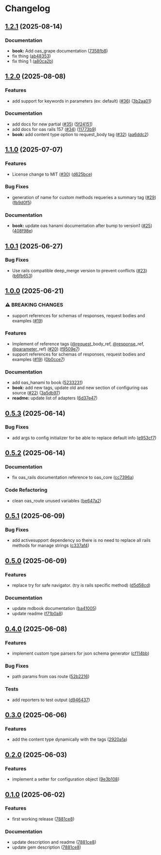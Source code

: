 # Changelog

## [1.2.1](https://github.com/a-chacon/oas_core/compare/oas_core/v1.2.0...oas_core/v1.2.1) (2025-08-14)


### Documentation

* **book:** Add oas_grape documentation ([7358fb8](https://github.com/a-chacon/oas_core/commit/7358fb82a01c546f01181b15b0995993351ed894))
* fix thing ([ab48353](https://github.com/a-chacon/oas_core/commit/ab483530f80bdf01ea18206617a642c258f3d4dc))
* fix thing 1 ([a80ca2b](https://github.com/a-chacon/oas_core/commit/a80ca2b8c4226cfb35866ebcd43478ccac0d9b61))

## [1.2.0](https://github.com/a-chacon/oas_core/compare/oas_core/v1.1.0...oas_core/v1.2.0) (2025-08-08)


### Features

* add support for keywords in parameters (ex: default) ([#36](https://github.com/a-chacon/oas_core/issues/36)) ([3b2aa01](https://github.com/a-chacon/oas_core/commit/3b2aa01e3bd8ff65e676b8459b51622b3429e6c1))


### Documentation

* add docs for new partial ([#35](https://github.com/a-chacon/oas_core/issues/35)) ([5f24151](https://github.com/a-chacon/oas_core/commit/5f241517d8555078e4908dd0c833f37a6b65e9b6))
* add docs for oas rails 157 ([#34](https://github.com/a-chacon/oas_core/issues/34)) ([11773b9](https://github.com/a-chacon/oas_core/commit/11773b9f4b805204dacb7ac213d9f39080118ffb))
* **book:** add content type option to request_body tag ([#32](https://github.com/a-chacon/oas_core/issues/32)) ([aa6ddc2](https://github.com/a-chacon/oas_core/commit/aa6ddc2b420f39f7c0d7f4635b6204ff7c7f33ce))

## [1.1.0](https://github.com/a-chacon/oas_core/compare/oas_core/v1.0.1...oas_core/v1.1.0) (2025-07-07)


### Features

* License change to MIT ([#30](https://github.com/a-chacon/oas_core/issues/30)) ([d625bce](https://github.com/a-chacon/oas_core/commit/d625bce2864d87c576b934d7ec4da0ee90950fbf))


### Bug Fixes

* generation of name for custom methods requeries a summary tag ([#29](https://github.com/a-chacon/oas_core/issues/29)) ([fb9d0f5](https://github.com/a-chacon/oas_core/commit/fb9d0f563276052aea74e56d291e16fc4d04f5fb))


### Documentation

* **book:** update oas hanami documentation after bump to version1 ([#25](https://github.com/a-chacon/oas_core/issues/25)) ([408f98e](https://github.com/a-chacon/oas_core/commit/408f98eaf3230d37a3bcd926e193136e0bba8cb6))

## [1.0.1](https://github.com/a-chacon/oas_core/compare/oas_core/v1.0.0...oas_core/v1.0.1) (2025-06-27)


### Bug Fixes

* Use rails compatible deep_merge version to prevent conflicts ([#23](https://github.com/a-chacon/oas_core/issues/23)) ([b6fb653](https://github.com/a-chacon/oas_core/commit/b6fb653dadc9d3769b7ba7e3aad373902f4d4ecf))

## [1.0.0](https://github.com/a-chacon/oas_core/compare/oas_core/v0.5.3...oas_core/v1.0.0) (2025-06-21)


### ⚠ BREAKING CHANGES

* support references for schemas of responses, request bodies and examples ([#19](https://github.com/a-chacon/oas_core/issues/19))

### Features

* Implement of reference tags ([@request](https://github.com/request)_body_ref, [@response](https://github.com/response)_ref, [@parameter](https://github.com/parameter)_ref) ([#20](https://github.com/a-chacon/oas_core/issues/20)) ([f9509e7](https://github.com/a-chacon/oas_core/commit/f9509e7f45bce2634cba81bdc8f759afdc4975ac))
* support references for schemas of responses, request bodies and examples ([#19](https://github.com/a-chacon/oas_core/issues/19)) ([0b0cce7](https://github.com/a-chacon/oas_core/commit/0b0cce75abc142cb6cd529bca52517767177fa57))


### Documentation

* add oas_hanami to book ([5233231](https://github.com/a-chacon/oas_core/commit/52332312775654b3da972e6a785c361d980b1f5e))
* **book:** add new tags, update old and new section of configuring oas source ([#22](https://github.com/a-chacon/oas_core/issues/22)) ([3a5db97](https://github.com/a-chacon/oas_core/commit/3a5db9786e1dfed9cae85583b2c9dc3cccfe34d4))
* **readme:** update list of adapters ([6d37e47](https://github.com/a-chacon/oas_core/commit/6d37e4748ece2e36cb4574d398a117c08635ceef))

## [0.5.3](https://github.com/a-chacon/oas_core/compare/oas_core/v0.5.2...oas_core/v0.5.3) (2025-06-14)


### Bug Fixes

* add args to config initializer for be able to replace default info ([e953cf7](https://github.com/a-chacon/oas_core/commit/e953cf7b75e216e87811f42144ae1b042c17c4db))

## [0.5.2](https://github.com/a-chacon/oas_core/compare/oas_core/v0.5.1...oas_core/v0.5.2) (2025-06-14)


### Documentation

* fix oas_rails documentation reference to oas_core ([cc7396a](https://github.com/a-chacon/oas_core/commit/cc7396a25c34a49d3b7d6560ee0386633cbd0642))


### Code Refactoring

* clean oas_route unused variables ([be647a2](https://github.com/a-chacon/oas_core/commit/be647a20a383a0fabdd7c1622d8c472e44f93b51))

## [0.5.1](https://github.com/a-chacon/oas_core/compare/oas_core/v0.5.0...oas_core/v0.5.1) (2025-06-09)


### Bug Fixes

* add activesupport dependency so there is no need to replace all rails methods for manage strings ([c337af4](https://github.com/a-chacon/oas_core/commit/c337af403f9c3b8e658324f3b2f08abc816b75c7))

## [0.5.0](https://github.com/a-chacon/oas_core/compare/oas_core/v0.4.0...oas_core/v0.5.0) (2025-06-09)


### Features

* replace try for safe navigator. (try is rails specific method) ([d5d58cd](https://github.com/a-chacon/oas_core/commit/d5d58cddd018455471b0de83a165e990a5ed7154))


### Documentation

* update mdbook documentation ([ba41005](https://github.com/a-chacon/oas_core/commit/ba41005b257e5d3456b37ed8dfdb43cbfc77b179))
* update readme ([f71b0a8](https://github.com/a-chacon/oas_core/commit/f71b0a885590c9216cd666ccd31236686d9d8f35))

## [0.4.0](https://github.com/a-chacon/oas_core/compare/oas_core/v0.3.0...oas_core/v0.4.0) (2025-06-08)


### Features

* implement custom type parsers for json schema generator ([cf114bb](https://github.com/a-chacon/oas_core/commit/cf114bb0d009c78533287445225f06e6139a929d))


### Bug Fixes

* path params from oas route ([52b2216](https://github.com/a-chacon/oas_core/commit/52b2216b7f6a79a873b24efeafc502b94290b265))


### Tests

* add reporters to test output ([d946437](https://github.com/a-chacon/oas_core/commit/d946437190751b50936b955cbf16a6d80df6d264))

## [0.3.0](https://github.com/a-chacon/oas_core/compare/oas_core/v0.2.0...oas_core/v0.3.0) (2025-06-06)


### Features

* add the content type dynamically with the tags ([2920a1a](https://github.com/a-chacon/oas_core/commit/2920a1ad468d800993e7fceb66f0bf760ac85a37))

## [0.2.0](https://github.com/a-chacon/oas_core/compare/oas_core/v0.1.0...oas_core/v0.2.0) (2025-06-03)


### Features

* implement a setter for configuration object ([9e3b108](https://github.com/a-chacon/oas_core/commit/9e3b108d04ae573f150daed081ebb0c2b65f396f))

## [0.1.0](https://github.com/a-chacon/oas_core/compare/oas_core-v0.0.1...oas_core/v0.1.0) (2025-06-02)


### Features

* first working release ([7881ce8](https://github.com/a-chacon/oas_core/commit/7881ce848134763b262941b944bf9d904fa46c89))


### Documentation

* update description and readme ([7881ce8](https://github.com/a-chacon/oas_core/commit/7881ce848134763b262941b944bf9d904fa46c89))
* update gem description ([7881ce8](https://github.com/a-chacon/oas_core/commit/7881ce848134763b262941b944bf9d904fa46c89))
